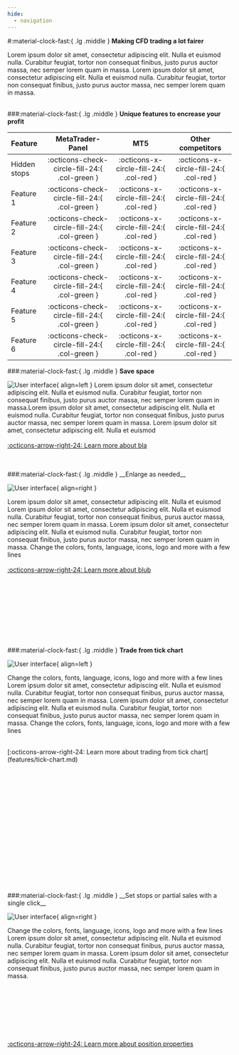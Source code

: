 ```yaml
---
hide:
  - navigation
---
```


#:material-clock-fast:{ .lg .middle } __Making CFD trading a lot fairer__

Lorem ipsum dolor sit amet, consectetur adipiscing elit. 
Nulla et euismod nulla. Curabitur feugiat, tortor non consequat finibus, 
justo purus auctor massa, nec semper lorem quam in massa.
Lorem ipsum dolor sit amet, consectetur adipiscing elit. 
Nulla et euismod nulla. Curabitur feugiat, tortor non consequat finibus, 
justo purus auctor massa, nec semper lorem quam in massa.
<br> 
<br> 

###:material-clock-fast:{ .lg .middle } __Unique features to encrease your profit__

| Feature  | MetaTrader-Panel  | MT5  | Other competitors  |
|:-------- |:--------:|:--------:| :--------:|
| Hidden stops | :octicons-check-circle-fill-24:{ .col-green }     | :octicons-x-circle-fill-24:{ .col-red }    | :octicons-x-circle-fill-24:{ .col-red }  |
| Feature 1     | :octicons-check-circle-fill-24:{ .col-green }    | :octicons-x-circle-fill-24:{ .col-red }   | :octicons-x-circle-fill-24:{ .col-red } |
| Feature 2     | :octicons-check-circle-fill-24:{ .col-green }    | :octicons-x-circle-fill-24:{ .col-red }    | :octicons-x-circle-fill-24:{ .col-red } |
| Feature 3     | :octicons-check-circle-fill-24:{ .col-green }    | :octicons-x-circle-fill-24:{ .col-red }    | :octicons-x-circle-fill-24:{ .col-red } |
| Feature 4     | :octicons-check-circle-fill-24:{ .col-green }    | :octicons-x-circle-fill-24:{ .col-red }    | :octicons-x-circle-fill-24:{ .col-red } |
| Feature 5     | :octicons-check-circle-fill-24:{ .col-green }    | :octicons-x-circle-fill-24:{ .col-red }    | :octicons-x-circle-fill-24:{ .col-red } |
| Feature 6     | :octicons-check-circle-fill-24:{ .col-green }    | :octicons-x-circle-fill-24:{ .col-red }    | :octicons-x-circle-fill-24:{ .col-red } |



###:material-clock-fast:{ .lg .middle } __Save space__
	
![User interface](assets/Pic1.jpg){ align=left }
Lorem ipsum dolor sit amet, consectetur adipiscing elit. Nulla et euismod
nulla. Curabitur feugiat, tortor non consequat finibus, justo purus auctor
massa, nec semper lorem quam in massa.Lorem ipsum dolor sit amet, consectetur adipiscing elit. Nulla et euismod
nulla. Curabitur feugiat, tortor non consequat finibus, justo purus auctor
massa, nec semper lorem quam in massa.
Lorem ipsum dolor sit amet, consectetur adipiscing elit. Nulla et euismod
<br> 
<br> 
[:octicons-arrow-right-24: Learn more about bla](features/tick-chart.md)
   
<br>
<br>
###:material-clock-fast:{ .lg .middle } __Enlarge as needed__
	
![User interface](assets/Pic2.jpg){ align=right }
 
Lorem ipsum dolor sit amet, consectetur adipiscing elit. Nulla et euismod
Lorem ipsum dolor sit amet, consectetur adipiscing elit. Nulla et euismod nulla. Curabitur feugiat, tortor non consequat finibus, 
purus auctor massa, nec semper lorem quam in massa. Lorem ipsum dolor sit amet, consectetur adipiscing elit. 
Nulla et euismod nulla. Curabitur feugiat, tortor non consequat finibus, justo purus auctor massa, nec semper lorem quam in massa.
Change the colors, fonts, language, icons, logo and more with a few lines
<br>
<br>
[:octicons-arrow-right-24: Learn more about blub](features/tick-chart.md)
 
<br>
<br>
<br> 
<br>
<br>
<br>
<br>
<br>

###:material-clock-fast:{ .lg .middle } __Trade from tick chart__	

![User interface](assets/Pic4.jpg){ align=left }
	
Change the colors, fonts, language, icons, logo and more with a few lines
Lorem ipsum dolor sit amet, consectetur adipiscing elit. Nulla et euismod nulla. Curabitur feugiat, tortor non consequat finibus, 
purus auctor massa, nec semper lorem quam in massa. Lorem ipsum dolor sit amet, consectetur adipiscing elit. 
Nulla et euismod nulla. Curabitur feugiat, tortor non consequat finibus, justo purus auctor massa, nec semper lorem quam in massa.
Change the colors, fonts, language, icons, logo and more with a few lines
 
<br> 
[:octicons-arrow-right-24: Learn more about trading from tick chart](features/tick-chart.md)
<br>
<br>
<br>
<br>
<br>
<br>
<br>
<br>
<br>
<br>
<br>
<br>
<br>
<br>
<br>
<br>
<br>
<br>
###:material-clock-fast:{ .lg .middle } __Set stops or partial sales with a single click__	

![User interface](assets/Pic3.jpg){ align=right }
	
Change the colors, fonts, language, icons, logo and more with a few lines
Lorem ipsum dolor sit amet, consectetur adipiscing elit. Nulla et euismod nulla. Curabitur feugiat, tortor non consequat finibus, 
purus auctor massa, nec semper lorem quam in massa. Lorem ipsum dolor sit amet, consectetur adipiscing elit. 
Nulla et euismod nulla. Curabitur feugiat, tortor non consequat finibus, justo purus auctor massa, nec semper lorem quam in massa.
<br>
<br>
<br>
<br>
<br>
<br>
<br>
<br>
<br>
[:octicons-arrow-right-24: Learn more about position properties](features/position-props.md)
<br>
<br>
<br>
<br>
<br>
<br>
<br>
<br>
<br>
<br>

